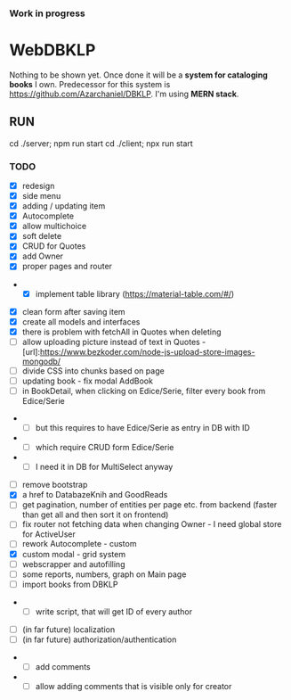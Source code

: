 ### Work in progress
# WebDBKLP

Nothing to be shown yet. 
Once done it will be a **system for cataloging books** I own. Predecessor for this system is https://github.com/Azarchaniel/DBKLP.
I'm using **MERN stack**.

## RUN
cd ./server; npm run start
cd ./client; npx run start

### TODO
- [X] redesign
- [X] side menu
- [X] adding / updating item
- [X] Autocomplete
- [X] allow multichoice
- [X] soft delete
- [X] CRUD for Quotes
- [X] add Owner
- [X] proper pages and router
- -[X] implement table library (https://material-table.com/#/)
- [X] clean form after saving item
- [X] create all models and interfaces
- [X] there is problem with fetchAll in Quotes when deleting
- [ ] allow uploading picture instead of text in Quotes - [url]:https://www.bezkoder.com/node-js-upload-store-images-mongodb/
- [ ] divide CSS into chunks based on page
- [ ] updating book - fix modal AddBook
- [ ] in BookDetail, when clicking on Edice/Serie, filter every book from Edice/Serie
- -[ ] but this requires to have Edice/Serie as entry in DB with ID
- -[ ] which require CRUD form Edice/Serie
- -[ ] I need it in DB for MultiSelect anyway
- [ ] remove bootstrap
- [X] a href to DatabazeKnih and GoodReads
- [ ] get pagination, number of entities per page etc. from backend (faster than get all and then sort it on frontend)
- [ ] fix router not fetching data when changing Owner - I need global store for ActiveUser
- [ ] rework Autocomplete - custom
- [X] custom modal - grid system
- [ ] webscrapper and autofilling
- [ ] some reports, numbers, graph on Main page
- [ ] import books from DBKLP
- -[ ] write script, that will get ID of every author
- [ ] (in far future) localization
- [ ] (in far future) authorization/authentication
- - [ ] add comments
- - [ ] allow adding comments that is visible only for creator